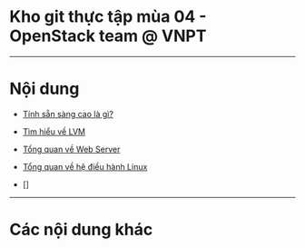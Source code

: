# Kho git thực tập mùa 04  - OpenStack team @ VNPT 

____

# <a name="content">Nội dung</a>

- [Tính sẵn sàng cao là gì?](thuctap012017\TVBO\docs\Posts_Translated\what-is-ha.md)

- [Tìm hiểu về LVM](thuctap012017\TVBO\docs\LVM\readme.md)

- [Tổng quan về Web Server](thuctap012017\TVBO\docs\Web_Server\readme.md)

- [Tổng quan về hệ điều hành Linux](thuctap012017\TVBO\docs\Overview_Linux\readme.md)

- []
____

# <a name="content-others">Các nội dung khác</a>
